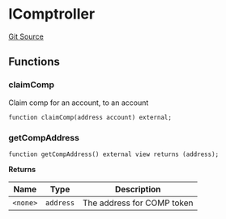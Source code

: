 # IComptroller
[Git Source](https://github.com/larrythecucumber321/protocol/blob/0e60393685a4ae7994ac986273cdfa4cf9c069ed/contracts/plugins/assets/compoundv2/ICToken.sol)


## Functions
### claimComp

Claim comp for an account, to an account


```solidity
function claimComp(address account) external;
```

### getCompAddress


```solidity
function getCompAddress() external view returns (address);
```
**Returns**

|Name|Type|Description|
|----|----|-----------|
|`<none>`|`address`|The address for COMP token|



